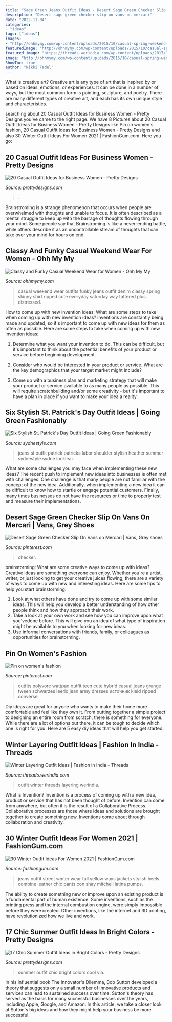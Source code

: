 ```yaml
---
title: "Sage Green Jeans Outfit Ideas - Desert Sage Green Checker Slip On Vans On Mercari"
description: "Desert sage green checker slip on vans on mercari"
date: "2022-11-04"
categories:
- "ideas"
tags: ["ideas"]
images:
- "http://ohhmymy.com/wp-content/uploads/2015/10/casual-spring-weekend-outfits.jpg"
featuredImage: "http://ohhmymy.com/wp-content/uploads/2015/10/casual-spring-weekend-outfits.jpg"
featured_image: "https://threads.werindia.com/wp-content/uploads/2017/11/Skin-fit-bottoms-Threads-WeRIndia.jpg"
image: "http://ohhmymy.com/wp-content/uploads/2015/10/casual-spring-weekend-outfits.jpg"
ShowToc: true
author: "Nikki Fadel"
---
```



What is creative art?
Creative art is any type of art that is inspired by or based on ideas, emotions, or experiences. It can be done in a number of ways, but the most common form is painting, sculpture, and poetry. There are many different types of creative art, and each has its own unique style and characteristics.

	

		
searching about 20 Casual Outfit Ideas for Business Women - Pretty Designs you've came to the right page. We have 8 Pictures about 20 Casual Outfit Ideas for Business Women - Pretty Designs like Pin on women&#039;s fashion, 20 Casual Outfit Ideas for Business Women - Pretty Designs and also 30 Winter Outfit Ideas For Women 2021 | FashionGum.com. Here you go:
		
    
## 20 Casual Outfit Ideas For Business Women - Pretty Designs

<img loading=lazy src="http://www.prettydesigns.com/wp-content/uploads/2016/02/White-and-Grey-Outfit.jpg" onerror="this.onerror=null;this.src='https://tse2.mm.bing.net/th?id=OIP.I-nDk71sGY9ERe96DhW52QHaJ-&amp;pid=15.1';" alt="20 Casual Outfit Ideas for Business Women - Pretty Designs">

_Source: prettydesigns.com_

>. 

	

Brainstroming is a strange phenomenon that occurs when people are overwhelmed with thoughts and unable to focus. It is often described as a mental struggle to keep up with the barrage of thoughts flowing through your mind. Some people say that Brainstroming is like a never-ending battle, while others describe it as an uncontrollable stream of thoughts that can take over your mind for hours on end.

    
## Classy And Funky Casual Weekend Wear For Women - Ohh My My

<img loading=lazy src="http://ohhmymy.com/wp-content/uploads/2015/10/casual-spring-weekend-outfits.jpg" onerror="this.onerror=null;this.src='https://tse2.mm.bing.net/th?id=OIP.x21UOamZyumZaVWZ78S2zwHaLH&amp;pid=15.1';" alt="Classy and Funky Casual Weekend Wear for Women - Ohh My My">

_Source: ohhmymy.com_

>casual weekend wear outfits funky jeans outfit denim classy spring skinny shirt ripped cute everyday saturday way tattered plus distressed. 

	

How to come up with new invention ideas: What are some steps to take when coming up with new invention ideas?
inventions are constantly being made and updated, so it's important to come up with new ideas for them as often as possible. Here are some steps to take when coming up with new invention ideas:
1. Determine what you want your invention to do. This can be difficult, but it's important to think about the potential benefits of your product or service before beginning development.

2. Consider who would be interested in your product or service. What are the key demographics that your target market might include?

3. Come up with a business plan and marketing strategy that will make your product or service available to as many people as possible. This will require scratchbuilding and/or some creativity - but it's important to have a plan in place if you want to make your idea a reality.


    
## Six Stylish St. Patrick&#039;s Day Outfit Ideas | Going Green Fashionably

<img loading=lazy src="https://www.sydnestyle.com/wp-content/uploads/2017/03/Sydne-Style-wears-Sanctuary-off-the-shoulder-top-for-fall-fashion-trends-with-jeans.jpg" onerror="this.onerror=null;this.src='https://tse2.mm.bing.net/th?id=OIP.N11gqYDgupT9DmwGo-2DRQHaKE&amp;pid=15.1';" alt="Six Stylish St. Patrick&#039;s Day Outfit Ideas | Going Green Fashionably">

_Source: sydnestyle.com_

>jeans st outfit patrick patricks labor shoulder stylish heather summer sydnestyle sydne locklear. 

	

What are some challenges you may face when implementing these new ideas?
The recent push to implement new ideas into businesses is often met with challenges. One challenge is that many people are not familiar with the concept of the new idea. Additionally, when implementing a new idea it can be difficult to know how to startle or engage potential customers. Finally, many times businesses do not have the resources or time to properly test and measure their implementations.

    
## Desert Sage Green Checker Slip On Vans On Mercari | Vans, Grey Shoes

<img loading=lazy src="https://i.pinimg.com/736x/ef/37/01/ef370141f00a8a4dd9e49b4972fe57ae.jpg" onerror="this.onerror=null;this.src='https://tse2.mm.bing.net/th?id=OIP.LS4jhj311IYXTvPb-QoijgHaHa&amp;pid=15.1';" alt="Desert Sage Green Checker Slip On Vans on Mercari | Vans, Grey shoes">

_Source: pinterest.com_

>checker. 

	

brainstorming: What are some creative ways to come up with ideas?
Creative ideas are something everyone can enjoy. Whether you're a artist, writer, or just looking to get your creative juices flowing, there are a variety of ways to come up with new and interesting ideas. Here are some tips to help you start brainstorming: 
1. Look at what others have done and try to come up with some similar ideas. This will help you develop a better understanding of how other people think and how they approach their work. 
2. Take a look at your own work and see how you can improve upon what you'vedone before. This will give you an idea of what type of inspiration might be available to you when looking for new ideas. 
3. Use informal conversations with friends, family, or colleagues as opportunities for brainstorming.

    
## Pin On Women&#039;s Fashion

<img loading=lazy src="https://i.pinimg.com/736x/7d/70/37/7d7037d7337bac2657bed9dd28a38ac3.jpg" onerror="this.onerror=null;this.src='https://tse4.mm.bing.net/th?id=OIP.F9z8ztXVXr9momPa57lkPQHaKT&amp;pid=15.1';" alt="Pin on women&#039;s fashion">

_Source: pinterest.com_

>outfits polyvore wattpad outfit teen cute hybrid casual jeans grunge tween schwarzes leerlo jean army dresses источник kleid ripped converse. 

	

Diy ideas are great for anyone who wants to make their home more comfortable and feel like they own it. From putting together a simple project to designing an entire room from scratch, there is something for everyone. While there are a lot of options out there, it can be tough to decide which one is right for you. Here are 5 easy diy ideas that will help you get started.

    
## Winter Layering Outfit Ideas | Fashion In India - Threads

<img loading=lazy src="https://threads.werindia.com/wp-content/uploads/2017/11/Skin-fit-bottoms-Threads-WeRIndia.jpg" onerror="this.onerror=null;this.src='https://tse3.mm.bing.net/th?id=OIP.McGwTp0j_319lM-a3ZkpQAHaOh&amp;pid=15.1';" alt="Winter Layering Outfit Ideas | Fashion in India - Threads">

_Source: threads.werindia.com_

>outfit winter threads layering werindia. 

	

What is Invention?
Invention is a process of coming up with a new idea, product or service that has not been thought of before. Invention can come from anywhere, but often it is the result of a Collaborative Process. Collaborative processes are those where ideas and solutions are brought together to create something new. Inventions come about through collaboration and creativity.

    
## 30 Winter Outfit Ideas For Women 2021 | FashionGum.com

<img loading=lazy src="http://fashiongum.com/wp-content/uploads/2015/07/30-Winter-Outfit-Ideas-For-Women-Street-Style-Trends-24.jpg" onerror="this.onerror=null;this.src='https://tse4.mm.bing.net/th?id=OIP.chUjyZ9MrfUCYAtW71YdlAHaLG&amp;pid=15.1';" alt="30 Winter Outfit Ideas For Women 2021 | FashionGum.com">

_Source: fashiongum.com_

>jeans outfit street winter wear fall yellow ways jackets stylish heels combine leather chic pants con shay mitchell latina pumps. 

	

The ability to create something new or improve upon an existing product is a fundamental part of human existence. Some inventions, such as the printing press and the internal combustion engine, were simply impossible before they were created. Other inventions, like the internet and 3D printing, have revolutionized how we live and work.

    
## 17 Chic Summer Outfit Ideas In Bright Colors - Pretty Designs

<img loading=lazy src="http://www.prettydesigns.com/wp-content/uploads/2014/06/Chic-Summer-Outfit.jpg" onerror="this.onerror=null;this.src='https://tse2.mm.bing.net/th?id=OIP.YPBAn0ImFOHGF9vsnu9yVAHaK3&amp;pid=15.1';" alt="17 Chic Summer Outfit Ideas in Bright Colors - Pretty Designs">

_Source: prettydesigns.com_

>summer outfit chic bright colors cool via. 

	

In his influential book The Innovator's Dilemma, Bob Sutton developed a theory that suggests only a small number of innovative products and services can lead to sustained success over time. Sutton's theory has served as the basis for many successful businesses over the years, including Apple, Google, and Amazon. In this article, we take a closer look at Sutton's big ideas and how they might help your business be more successful.

